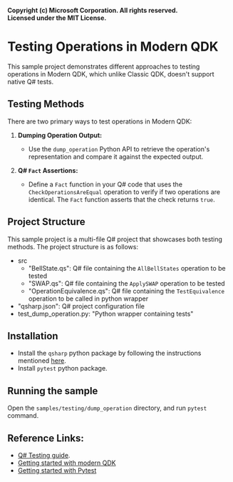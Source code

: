 **Copyright (c) Microsoft Corporation. All rights reserved.**  
**Licensed under the MIT License.**

# Testing Operations in Modern QDK
This sample project demonstrates different approaches to testing operations in Modern QDK, which unlike Classic QDK, doesn't support native Q# tests.

## Testing Methods

There are two primary ways to test operations in Modern QDK:

1. **Dumping Operation Output:**
   - Use the `dump_operation` Python API to retrieve the operation's representation and compare it against the expected output.

2. **Q# `Fact` Assertions:**
   - Define a `Fact` function in your Q# code that uses the `CheckOperationsAreEqual` operation to verify if two operations are identical. The `Fact` function asserts that the check returns `true`.

## Project Structure
This sample project is a multi-file Q# project that showcases both testing methods. The project structure is as follows:

- src
    - "BellState.qs": Q# file containing the `AllBellStates` operation to be tested
    - "SWAP.qs": Q# file containing the `ApplySWAP` operation to be tested
    - "OperationEquivalence.qs": Q# file containing the `TestEquivalence` operation to be called in python wrapper
- "qsharp.json": Q# project configuration file
- test_dump_operation.py: "Python wrapper containing tests"

## Installation
- Install the `qsharp` python package by following the instructions mentioned [here](https://learn.microsoft.com/azure/quantum/install-overview-qdk#add-support-for-python-and-jupyter-notebooks).
- Install `pytest` python package.

## Running the sample
Open the `samples/testing/dump_operation` directory, and run `pytest` command.

## Reference Links:
- [Q# Testing guide](https://learn.microsoft.com/azure/quantum/user-guide/testing-debugging).
- [Getting started with modern QDK](https://learn.microsoft.com/azure/quantum/install-overview-qdk)
- [Getting started with Pytest](https://docs.pytest.org/en/stable/getting-started.html)
